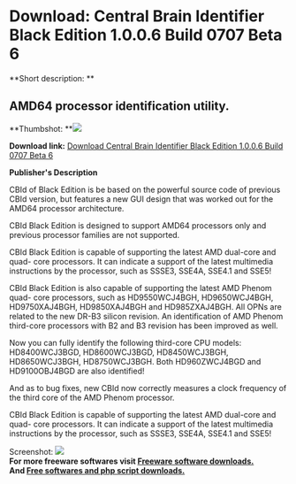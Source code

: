 # Download: Central Brain Identifier Black Edition 1.0.0.6 Build 0707 Beta 6

**Short description: **

## AMD64 processor identification utility.

  
**Thumbshot: **![](http://www.freewarefiles.com/screenshot/cbidbe_md.gif)   
  
**Download link:** [Download Central Brain Identifier Black Edition 1.0.0.6 Build 0707 Beta 6](http://freesoftwares.boysofts.com/Central-Brain-Identifier-Black-Edition-Build-Beta_program_41153.html)  
  

**Publisher's Description**  
  

CBId of Black Edition is be based on the powerful source code of previous CBId
version, but features a new GUI design that was worked out for the AMD64
processor architecture.

CBId Black Edition is designed to support AMD64 processors only and previous
processor families are not supported.

CBId Black Edition is capable of supporting the latest AMD dual-core and quad-
core processors. It can indicate a support of the latest multimedia
instructions by the processor, such as SSSE3, SSE4A, SSE4.1 and SSE5!

CBId Black Edition is also capable of supporting the latest AMD Phenom quad-
core processors, such as HD9550WCJ4BGH, HD9650WCJ4BGH, HD9750XAJ4BGH,
HD9850XAJ4BGH and HD985ZXAJ4BGH. All OPNs are related to the new DR-B3 silicon
revision. An identification of AMD Phenom third-core processors with B2 and B3
revision has been improved as well.

Now you can fully identify the following third-core CPU models: HD8400WCJ3BGD,
HD8600WCJ3BGD, HD8450WCJ3BGH, HD8650WCJ3BGH, HD8750WCJ3BGH. Both HD960ZWCJ4BGD
and HD9100OBJ4BGD are also identified!

And as to bug fixes, new CBId now correctly measures a clock frequency of the
third core of the AMD Phenom processor.

CBId Black Edition is capable of supporting the latest AMD dual-core and quad-
core processors. It can indicate a support of the latest multimedia
instructions by the processor, such as SSSE3, SSE4A, SSE4.1 and SSE5!

  
  
Screenshot: ![](http://www.freewarefiles.com/screenshot/cbidbe.gif)  
**For more freeware softwares visit [Freeware software downloads.](http://freesoftwares.boysofts.com/)**   
**And [Free softwares and php script downloads.](http://www.boysofts.com/)**

